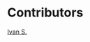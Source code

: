 # Contributors

<!-- - [Jam C.](https://github.com/maiqxx) -->
[Ivan S.](https://github.com/ivanovich18)